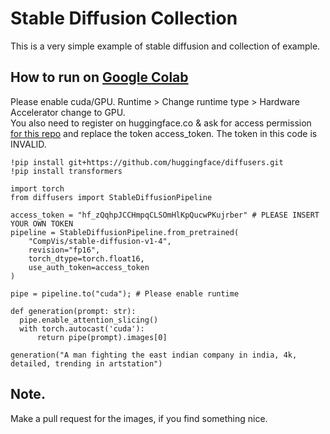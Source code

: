 # Stable Diffusion Collection
This is a very simple example of stable diffusion and collection of example.

## How to run on [Google Colab](https://colab.research.google.com/notebooks/empty.ipynb)

Please enable cuda/GPU. Runtime > Change runtime type > Hardware Accelerator change to GPU.\
You also need to register on huggingface.co & ask for access permission [for this repo](https://huggingface.co/CompVis/stable-diffusion-v1-4) and replace the token access_token. The token in this code is INVALID.

```
!pip install git+https://github.com/huggingface/diffusers.git
!pip install transformers

import torch
from diffusers import StableDiffusionPipeline

access_token = "hf_zQqhpJCCHmpqCLSOmHlKpQucwPKujrber" # PLEASE INSERT YOUR OWN TOKEN
pipeline = StableDiffusionPipeline.from_pretrained(
    "CompVis/stable-diffusion-v1-4",
    revision="fp16",
    torch_dtype=torch.float16,
    use_auth_token=access_token
)

pipe = pipeline.to("cuda"); # Please enable runtime

def generation(prompt: str):
  pipe.enable_attention_slicing()
  with torch.autocast('cuda'):
      return pipe(prompt).images[0]

generation("A man fighting the east indian company in india, 4k, detailed, trending in artstation")
```

## Note. 

Make a pull request for the images, if you find something nice.
